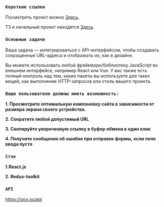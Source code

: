 ### `Короткие ссылки`

Посмотреть проект можно [Здесь](https://kivavlad.github.io/Shorter-links/).

ТЗ и начальный проект находятся [Здесь](https://www.frontendmentor.io/challenges/url-shortening-api-landing-page-2ce3ob-G)

### `Основные задачи`

Ваша задача — интегрироваться с API-интерфейсом, чтобы создавать сокращенные URL-адреса и отображать их, как в дизайне.

Вы можете использовать любой фреймворк/библиотеку JavaScript во внешнем интерфейсе, например React или Vue. У вас также есть полный контроль над тем, какие пакеты вы используете для таких вещей, как выполнение HTTP-запросов или стиль вашего проекта.

### `Ваши пользователи должны иметь возможность:`

**1. Просмотрите оптимальную компоновку сайта в зависимости от размера экрана своего устройства.**

**2. Сократите любой допустимый URL**

**3. Скопируйте укороченную ссылку в буфер обмена в один клик**

**4. Получите сообщение об ошибке при отправке формы, если поле ввода пусто**


### `Стэк`

**1.React.js**

**2. Redux-toolkit**


### `API`

https://goo.su/api
